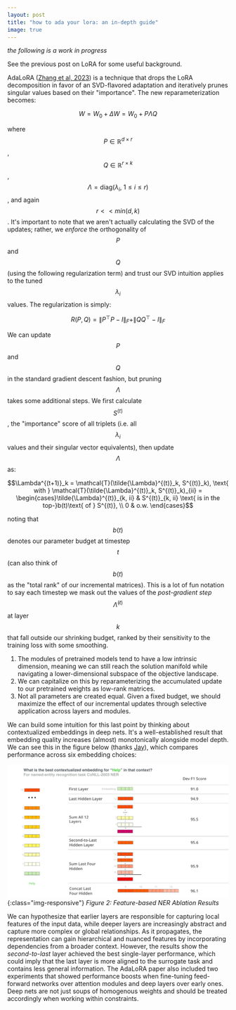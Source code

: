 ```yaml
---
layout: post
title: "how to ada your lora: an in-depth guide"
image: true
---
```


*the following is a work in progress*

See the previous post on LoRA for some useful background.

AdaLoRA ([Zhang et al, 2023](https://arxiv.org/pdf/2303.10512.pdf)) is a technique that drops the LoRA decomposition in favor of an SVD-flavored adaptation and iteratively prunes singular values based on their "importance". The new reparameterization becomes:

$$W = W_0 + \Delta W = W_0 + P \Lambda Q$$

where $$P \in \mathbb{R}^{d \times r}$$, $$Q \in \mathbb{R}^{r \times k}$$, $$\Lambda = \text{diag}({\lambda_i}, \ 1 \leq i \leq r)$$, and again $$r << min(d, k)$$. It's important to note that we aren't actually calculating the SVD of the updates; rather, we *enforce* the orthogonality of $$P$$ and $$Q$$ (using the following regularization term) and trust our SVD intuition applies to the tuned $$\lambda_i $$ values. The regularization is simply:

$$R(P,Q) = \|P^\top P - I\|_F + \|QQ^\top - I\|_F$$

We can update $$P$$ and $$Q$$ in the standard gradient descent fashion, but pruning $$\Lambda$$ takes some additional steps. We first calculate $$S^{(t)}$$, the "importance" score of all triplets (i.e. all $$\lambda_i$$ values and their singular vector equivalents), then update $$\Lambda$$ as:

$$\Lambda^{(t+1)}_k = \mathcal{T}(\tilde{\Lambda}^{(t)}_k, S^{(t)}_k), \text{ with } \mathcal{T}(\tilde{\Lambda}^{(t)}_k, S^{(t)}_k)_{ii} = \begin{cases}\tilde{\Lambda}^{(t)}_{k, ii} & S^{(t)}_{k, ii} \text{ is in the top-}b(t)\text{ of } S^{(t)}, \\ 0 & o.w. \end{cases}$$

noting that $$b(t)$$ denotes our parameter budget at timestep $$t$$ (can also think of $$b(t)$$ as the "total rank" of our incremental matrices). This is a lot of fun notation to say each timestep we mask out the values of the *post-gradient step* $$\tilde{\Lambda}^{(t)}$$ at layer $$k$$ that fall outside our shrinking budget, ranked by their sensitivity to the training loss with some smoothing.

1. The modules of pretrained models tend to have a low intrinsic dimension, meaning we can still reach the solution manifold while navigating a lower-dimensional subspace of the objective landscape.
2. We can capitalize on this by reparameterizing the accumulated update to our pretrained weights as low-rank matrices.
3. Not all parameters are created equal. Given a fixed budget, we should maximize the effect of our incremental updates through selective application across layers and modules.

We can build some intuition for this last point by thinking about contextualized embeddings in deep nets. It's a well-established result that embedding quality increases (almost) monotonically alongside model depth. We can see this in the figure below (thanks [Jay](http://jalammar.github.io/illustrated-bert/)), which compares performance across six embedding choices:

![VeRA Visualized](/assets/posts/contextualized-embeddings.png){:class="img-responsive"}
*Figure 2: Feature-based NER Ablation Results*

We can hypothesize that earlier layers are responsible for capturing local features of the input data, while deeper layers are increasingly abstract and capture more complex or global relationships. As it propagates, the representation can gain hierarchical and nuanced features by incorporating dependencies from a broader context. However, the results show the *second-to-last* layer achieved the best single-layer performance, which could imply that the last layer is more aligned to the surrogate task and contains less general information. The AdaLoRA paper also included two experiments that showed performance boosts when fine-tuning feed-forward networks over attention modules and deep layers over early ones. Deep nets are not just soups of homogenous weights and should be treated accordingly when working within constraints.

